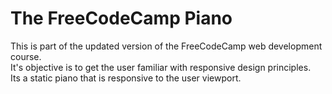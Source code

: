 # The FreeCodeCamp Piano
This is part of the updated version of the FreeCodeCamp web development course.\
It's objective is to get the user familiar with responsive design principles.\
Its a static piano that is responsive to the user viewport.
